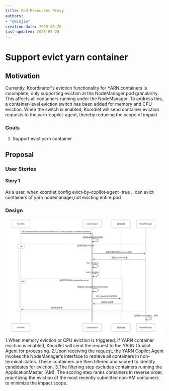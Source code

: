 ```yaml
---
title: Pod Resources Proxy
authors:
- "@minjie"
creation-date: 2025-05-28
last-updated: 2025-05-28
---
```

# Support evict yarn container
## Motivation
Currently, Koordinator's eviction functionality for YARN containers is incomplete, only supporting eviction at the NodeManager pod granularity. 
This affects all containers running under the NodeManager. To address this, a container-level eviction switch has been added for memory and CPU eviction. 
When the switch is enabled, Koordlet will send container eviction requests to the yarn-copilot-agent, thereby reducing the scope of impact.
### Goals
1. Support evict yarn container
## Proposal

### User Stories

#### Story 1

As a user, when koordlet config evict-by-copilot-agent=true ,I can evict containers of yarn nodemanager,not evicting entire pod

### Design
![image](../../images/support-evict-yarn-container.svg)
1.When memory eviction or CPU eviction is triggered, if YARN container eviction is enabled, 
Koordlet will send the request to the YARN Copilot Agent for processing.
2.Upon receiving the request, the YARN Copilot Agent invokes the NodeManager’s interface to retrieve all containers in non-terminal states. 
These containers are then filtered and scored to identify candidates for eviction.
3.The filtering step excludes containers running the ApplicationMaster (AM). 
The scoring step ranks containers in reverse order, prioritizing the eviction of the most recently submitted non-AM containers to minimize the impact scope.